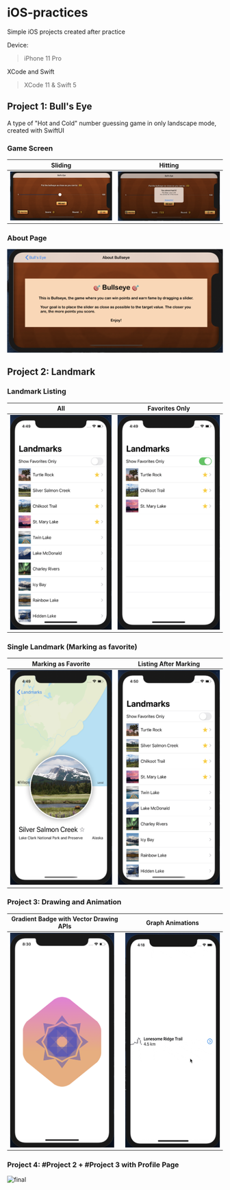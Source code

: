 # iOS-practices

Simple iOS projects created after practice

Device:

> iPhone 11 Pro

XCode and Swift

> XCode 11 & Swift 5

## Project 1: Bull's Eye

A type of "Hot and Cold" number guessing game in only landscape mode, created with SwiftUI

### Game Screen

| Sliding | Hitting |
| ----- | --------|
| ![](assets/bullseye1.png) | ![](assets/bullseye2.png) |

### About Page

<img src="assets/bullseye3.png" alt="badge" width="600px">

## Project 2: Landmark

### Landmark Listing

| All | Favorites Only |
| ----- | --------|
| <img src="assets/landmark1.png" alt="badge" height="500px"> | <img src="assets/landmark2.png" alt="badge" height="500px"> |

### Single Landmark (Marking as favorite)

| Marking as Favorite | Listing After Marking |
| ----- | --------|
| <img src="assets/landmark3.png" alt="badge" height="500px"> | <img src="assets/landmark4.png" alt="badge" height="500px"> |


### Project 3:  Drawing and Animation

| Gradient Badge with Vector Drawing APIs | Graph Animations |
| ----- | --------|
| <img src="assets/badge.png" alt="badge" height="500px"> | <img src="assets/hiking-vid.gif" alt="hiking"  height="500px"> |

### Project 4: #Project 2 + #Project 3 with Profile Page

<img src="assets/landmarkfinal.gif" alt="final"  height="500px">


